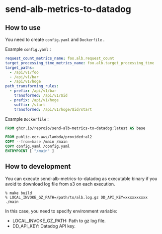 # send-alb-metrics-to-datadog

## How to use

You need to create `config.yaml` and `Dockerfile` .

Example `config.yaml` :

```yaml
request_count_metrics_name: foo.alb.request_count
target_processing_time_metrics_name: foo.alb.target_processing_time
target_paths:
  - /api/v1/foo
  - /api/v1/bar
  - /api/v1/hoge
path_transforming_rules:
  - prefix: /api/v1/bar
    transformed: /api/v1/$id
  - prefix: /api/v1/hoge
    suffix: /start
    transformed: /api/v1/hoge/$id/start
```

Example `Dockerfile` :

```dockerfile
FROM ghcr.io/reproio/send-alb-metrics-to-datadog:latest AS base

FROM public.ecr.aws/lambda/provided:al2
COPY --from=base /main /main
COPY config.yaml /config.yaml
ENTRYPOINT [ "/main" ]
```

## How to development

You can execute send-alb-metrics-to-datadog as executable binary if you avoid to download log file from s3 on each execution.

```
% make build
% LOCAL_INVOKE_GZ_PATH=/path/to/alb.log.gz DD_API_KEY=xxxxxxxxxx ./main
```

In this case, you need to specify environment variable:

- LOCAL_INVOKE_GZ_PATH: Path to gz log file.
- DD_API_KEY: Datadog API key.
